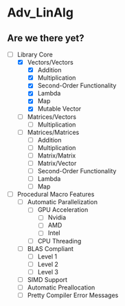 # Adv_LinAlg

## Are we there yet?

- [ ] Library Core
    - [X] Vectors/Vectors
        - [X] Addition
        - [X] Multiplication
        - [X] Second-Order Functionality
        - [X] Lambda
        - [X] Map
        - [X] Mutable Vector
    - [ ] Matrices/Vectors
        - [ ] Multiplication
    - [ ] Matrices/Matrices
        - [ ] Addition
        - [ ] Multiplication
        - [ ] Matrix/Matrix
        - [ ] Matrix/Vector
        - [ ] Second-Order Functionality
        - [ ] Lambda
       	- [ ] Map

- [ ] Procedural Macro Features
    - [ ] Automatic Parallelization
        - [ ] GPU Acceleration
            - [ ] Nvidia
            - [ ] AMD
            - [ ] Intel
        - [ ] CPU Threading
    - [ ] BLAS Compliant
        - [ ] Level 1
        - [ ] Level 2
        - [ ] Level 3
    - [ ] SIMD Support
    - [ ] Automatic Preallocation
    - [ ] Pretty Compiler Error Messages